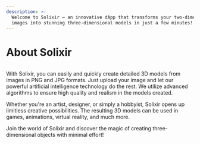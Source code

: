 ```yaml
---
description: >-
  Welcome to Solixir — an innovative dApp that transforms your two-dimensional
  images into stunning three-dimensional models in just a few minutes!
---
```


# About Solixir

<figure><img src="https://1734432750-files.gitbook.io/~/files/v0/b/gitbook-x-prod.appspot.com/o/spaces%2F8jiPYSjwm8eKyTblT7u6%2Fuploads%2FeqL2Gq3J6fEWwV77AfW8%2Fimage.png?alt=media&#x26;token=b8ab64ed-aa48-4544-bba7-3543c197a055" alt=""><figcaption></figcaption></figure>

With Solixir, you can easily and quickly create detailed 3D models from images in PNG and JPG formats. Just upload your image and let our powerful artificial intelligence technology do the rest. We utilize advanced algorithms to ensure high quality and realism in the models created.

Whether you're an artist, designer, or simply a hobbyist, Solixir opens up limitless creative possibilities. The resulting 3D models can be used in games, animations, virtual reality, and much more.

Join the world of Solixir and discover the magic of creating three-dimensional objects with minimal effort!
